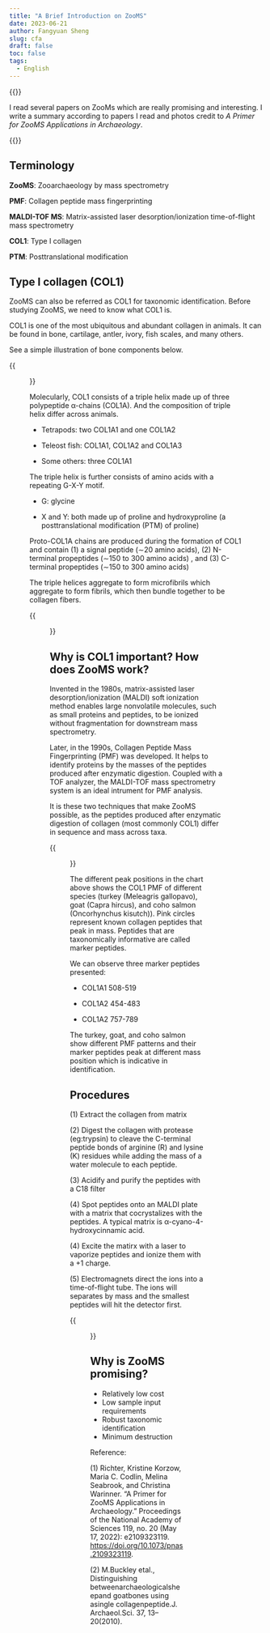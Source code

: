 ```yaml
---
title: "A Brief Introduction on ZooMS"
date: 2023-06-21
author: Fangyuan Sheng
slug: cfa
draft: false
toc: false
tags:
  - English
---
```

{{<block class="note">}}

I read several papers on ZooMs which are really promising and interesting. I write a summary according to papers I read and photos credit to *A Primer for ZooMS Applications in Archaeology*.

{{<end>}}

## Terminology

  **ZooMS**: Zooarchaeology by mass spectrometry
  
  **PMF**: Collagen peptide mass fingerprinting
  
  **MALDI-TOF MS**: Matrix-assisted laser desorption/ionization time-of-flight mass spectrometry

  **COL1**: Type I collagen

  **PTM**: Posttranslational modification

## Type I collagen (COL1)

ZooMS can also be referred as COL1 for taxonomic identification. Before studying ZooMS, we need to know what COL1 is.

COL1 is one of the most ubiquitous and abundant collagen in animals. It can be found in bone, cartilage, antler, ivory, fish scales, and many others.

See a simple illustration of bone components below.

{{<figure src="https://hellenshengfy.github.io/bone.png">}}


Molecularly, COL1 consists of a triple helix made up of three polypeptide α-chains (COL1A). And the composition of triple helix differ across animals. 

  - Tetrapods: two COL1A1 and one COL1A2
  
  - Teleost fish: COL1A1, COL1A2 and COL1A3
  
  - Some others:  three COL1A1 

The triple helix is further consists of amino acids with a repeating G-X-Y motif.

  - G: glycine
    
  - X and Y: both made up of proline and hydroxyproline (a posttranslational modification (PTM) of proline)

Proto-COL1A chains are produced during the formation of COL1 and contain (1) a signal peptide (∼20 amino acids), (2) N-terminal propeptides (∼150 to 300 amino acids) , and (3) C-terminal propeptides (∼150 to 300 amino acids) 

The triple helices aggregate to form microfibrils which aggregate to form fibrils, which then bundle together to be collagen fibers. 

{{<figure src="https://hellenshengfy.github.io/zoom1.png">}}

## Why is COL1 important? How does ZooMS work?

Invented in the 1980s, matrix-assisted laser desorption/ionization (MALDI) soft ionization method enables large nonvolatile molecules, such as small proteins and peptides, to be ionized without fragmentation for downstream mass spectrometry. 

Later, in the 1990s, Collagen Peptide Mass Fingerprinting (PMF) was developed. It helps to identify proteins by the masses of the peptides produced after enzymatic digestion. Coupled with a TOF analyzer, the MALDI-TOF mass spectrometry system is an ideal intrument for PMF analysis. 

It is these two techniques that make ZooMS possible, as the peptides produced after enzymatic digestion of collagen (most commonly COL1) differ in sequence and mass across taxa.

{{<figure src="https://hellenshengfy.github.io/zoom2.png">}}

The different peak positions in the chart above shows the COL1 PMF of different species (turkey (Meleagris gallopavo), goat (Capra hircus), and coho salmon (Oncorhynchus kisutch)). Pink circles represent known collagen peptides that peak in mass. Peptides that are taxonomically informative are called marker peptides. 

We can observe three marker peptides presented:

 - COL1A1 508-519
   
 - COL1A2 454-483
   
 - COL1A2 757-789

The turkey, goat, and coho salmon show different PMF patterns and their marker peptides peak at different mass position which is indicative in identification.

## Procedures

(1)  Extract the collagen from matrix

(2)  Digest the collagen with protease (eg:trypsin) to cleave the C-terminal peptide bonds of arginine (R) and lysine (K) residues while adding the mass of a water molecule to each peptide.

(3)  Acidify and purify the peptides with a C18 filter

(4) Spot peptides onto an MALDI plate with a matrix that cocrystalizes with the peptides. A typical matrix is α-cyano-4-hydroxycinnamic acid. 

(4)  Excite the matirx with a laser to vaporize peptides and ionize them with a +1 charge. 

(5) Electromagnets direct the ions into a time-of-flight tube. The ions will separates by mass and the smallest peptides will hit the detector first. 


{{<figure src="https://hellenshengfy.github.io/zoom3.png">}}



## Why is ZooMS promising?

-  Relatively low cost
-  Low sample input requirements
-  Robust taxonomic identification
-  Minimum destruction

 
Reference:

(1) Richter, Kristine Korzow, Maria C. Codlin, Melina Seabrook, and Christina Warinner. “A Primer for ZooMS Applications in Archaeology.” Proceedings of the National Academy of Sciences 119, no. 20 (May 17, 2022): e2109323119. https://doi.org/10.1073/pnas.2109323119. 

(2) M.Buckley etal., Distinguishing betweenarchaeologicalsheepand goatbones using asingle collagenpeptide.J. Archaeol.Sci. 37, 13–20(2010).
